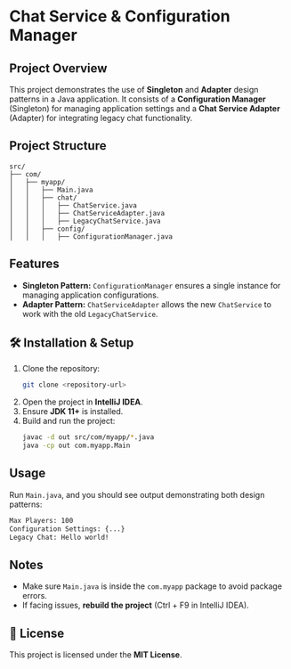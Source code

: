 # Chat Service & Configuration Manager

##  Project Overview
This project demonstrates the use of **Singleton** and **Adapter** design patterns in a Java application. It consists of a **Configuration Manager** (Singleton) for managing application settings and a **Chat Service Adapter** (Adapter) for integrating legacy chat functionality.

##  Project Structure
```
src/
├── com/
│   ├── myapp/
│   │   ├── Main.java
│   │   ├── chat/
│   │   │   ├── ChatService.java
│   │   │   ├── ChatServiceAdapter.java
│   │   │   ├── LegacyChatService.java
│   │   ├── config/
│   │   │   ├── ConfigurationManager.java
```

##  Features
- **Singleton Pattern:** `ConfigurationManager` ensures a single instance for managing application configurations.
- **Adapter Pattern:** `ChatServiceAdapter` allows the new `ChatService` to work with the old `LegacyChatService`.

## 🛠 Installation & Setup
1. Clone the repository:
   ```sh
   git clone <repository-url>
   ```
2. Open the project in **IntelliJ IDEA**.
3. Ensure **JDK 11+** is installed.
4. Build and run the project:
   ```sh
   javac -d out src/com/myapp/*.java
   java -cp out com.myapp.Main
   ```

##  Usage
Run `Main.java`, and you should see output demonstrating both design patterns:
```sh
Max Players: 100
Configuration Settings: {...}
Legacy Chat: Hello world!
```

##  Notes
- Make sure `Main.java` is inside the `com.myapp` package to avoid package errors.
- If facing issues, **rebuild the project** (Ctrl + F9 in IntelliJ IDEA).

## 📝 License
This project is licensed under the **MIT License**.

